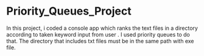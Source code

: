 # Priority_Queues_Project
In this project, i coded a console app which ranks the text files in a directory according to taken keyword input from user . I used priority queues to do that.
The directory that includes txt files must be in the same path with exe file.
